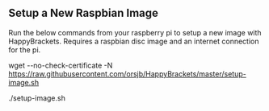 ## Setup a New Raspbian Image ##

Run the below commands from your raspberry pi to setup a new image with HappyBrackets. Requires a raspbian disc image and an internet connection for the pi. 

  wget --no-check-certificate -N https://raw.githubusercontent.com/orsjb/HappyBrackets/master/setup-image.sh
  
  ./setup-image.sh
